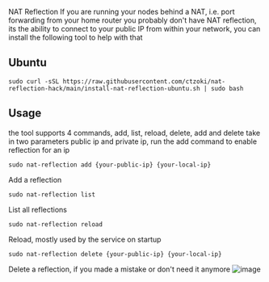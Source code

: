 NAT Reflection
If you are running your nodes behind a NAT, i.e. port forwarding from your home router you probably don't have NAT reflection, its the ability to connect to your public IP from within your network, you can install the following tool to help with that 

## Ubuntu

    sudo curl -sSL https://raw.githubusercontent.com/ctzoki/nat-reflection-hack/main/install-nat-reflection-ubuntu.sh | sudo bash

## Usage

the tool supports 4 commands, add, list, reload, delete, add and delete take in two parameters public ip and private ip, run the add command to enable reflection for an ip

    sudo nat-reflection add {your-public-ip} {your-local-ip}

Add a reflection

    sudo nat-reflection list

List all reflections

    sudo nat-reflection reload

Reload, mostly used by the service on startup

    sudo nat-reflection delete {your-public-ip} {your-local-ip}

Delete a reflection, if you made a mistake or don't need it anymore
![image](https://github.com/ctzoki/neoxa-mn/assets/129646348/2682ee61-05af-4048-8e29-2de63bec2534)



